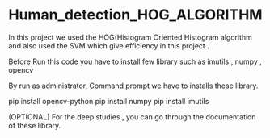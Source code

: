# Human_detection_HOG_ALGORITHM


In this project we used the HOG(Histogram Oriented Histogram algorithm and also used the SVM which give efficiency in this project .


Before Run this code you have to install few library such as imutils , numpy , opencv 

By run as administrator, Command prompt we have to installs these library.

pip install opencv-python
pip install numpy
pip install imutils 

(OPTIONAL)
For the deep studies , you can go through the documentation of these library.




